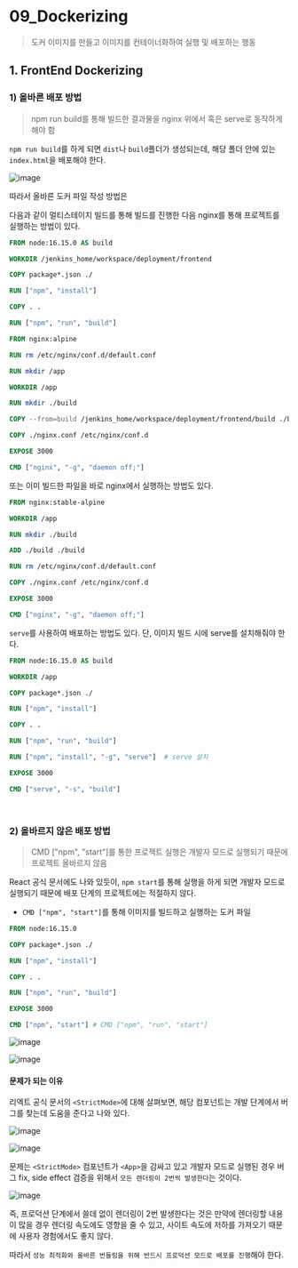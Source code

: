 # 09_Dockerizing

> 도커 이미지를 만들고 이미지를 컨테이너화하여 실행 및 배포하는 행동

## 1. FrontEnd Dockerizing

### 1) 올바른 배포 방법

> npm run build를 통해 빌드한 결과물을 nginx 위에서 혹은 serve로 동작하게 해야 함

`npm run build`를 하게 되면 `dist`나 `build`폴더가 생성되는데, 해당 폴더 안에 있는 `index.html`을 배포해야 한다.

![image](https://user-images.githubusercontent.com/93081720/236376456-ad5d4354-b210-40f3-9fea-83097ee3c203.png)

따라서 올바른 도커 파일 작성 방법은

다음과 같이 멀티스테이지 빌드를 통해 빌드를 진행한 다음 nginx를 통해 프로젝트를 실행하는 방법이 있다.

```dockerfile
FROM node:16.15.0 AS build

WORKDIR /jenkins_home/workspace/deployment/frontend

COPY package*.json ./

RUN ["npm", "install"]

COPY . .

RUN ["npm", "run", "build"]

FROM nginx:alpine

RUN rm /etc/nginx/conf.d/default.conf

RUN mkdir /app

WORKDIR /app

RUN mkdir ./build

COPY --from=build /jenkins_home/workspace/deployment/frontend/build ./build

COPY ./nginx.conf /etc/nginx/conf.d

EXPOSE 3000

CMD ["nginx", "-g", "daemon off;"]
```

또는 이미 빌드한 파일을 바로 nginx에서 실행하는 방법도 있다.

```dockerfile
FROM nginx:stable-alpine

WORKDIR /app

RUN mkdir ./build

ADD ./build ./build

RUN rm /etc/nginx/conf.d/default.conf

COPY ./nginx.conf /etc/nginx/conf.d

EXPOSE 3000

CMD ["nginx", "-g", "daemon off;"]
```

`serve`를 사용하여 배포하는 방법도 있다. 단, 이미지 빌드 시에 serve를 설치해줘야 한다.

```dockerfile
FROM node:16.15.0 AS build

WORKDIR /app

COPY package*.json ./

RUN ["npm", "install"]

COPY . .

RUN ["npm", "run", "build"]

RUN ["npm", "install", "-g", "serve"]  # serve 설치

EXPOSE 3000

CMD ["serve", "-s", "build"]
```

<br>

### 2) 올바르지 않은 배포 방법

> CMD ["npm", "start"]를 통한 프로젝트 실행은 개발자 모드로 실행되기 때문에 프로젝트 올바르지 않음

React 공식 문서에도 나와 있듯이, `npm start`를 통해 실행을 하게 되면 개발자 모드로 실행되기 때문에 배포 단계의 프로젝트에는 적절하지 않다.

- `CMD ["npm", "start"]`를 통해 이미지를 빌드하고 실행하는 도커 파일

```dockerfile
FROM node:16.15.0

COPY package*.json ./

RUN ["npm", "install"]

COPY . .

RUN ["npm", "run", "build"]

EXPOSE 3000

CMD ["npm", "start"] # CMD ["npm", "run", "start"]
```

![image](https://user-images.githubusercontent.com/93081720/236374793-fb25e771-c536-484c-bbb3-bf4d64f6ef71.png)



![image](https://user-images.githubusercontent.com/93081720/236375014-7c5765c5-6cc0-4685-8e02-df6a9f7772b8.png)

#### 문제가 되는 이유

리엑트 공식 문서의 `<StrictMode>`에 대해 살펴보면, 해당 컴포넌트는 개발 단계에서 버그를 찾는데 도움을 준다고 나와 있다.

![image](https://user-images.githubusercontent.com/93081720/236375333-301b5454-88b4-4446-a5a8-75aca76198f9.png)

![image](https://user-images.githubusercontent.com/93081720/236375731-dd1dcfd2-08cf-4796-8e8a-dc28c1da26d8.png)

문제는 `<StrictMode>` 컴포넌트가 `<App>`을 감싸고 있고 개발자 모드로 실행된 경우 버그 fix, side effect 검증을 위해서 `모든 렌더링이 2번씩 발생한다`는 것이다.

![image](https://user-images.githubusercontent.com/93081720/236375807-b2b0a5c8-0805-4d63-853c-277a44c581f2.png)

즉, 프로덕션 단계에서 쓸데 없이 렌더링이 2번 발생한다는 것은 만약에 렌더링할 내용이 많을 경우 렌더링 속도에도 영향을 줄 수 있고, 사이트 속도에 저하를 가져오기 때문에 사용자 경험에서도 좋지 않다.

따라서 `성능 최적화와 올바른 번들링을 위해 반드시 프로덕션 모드로 배포를 진행`해야 한다.